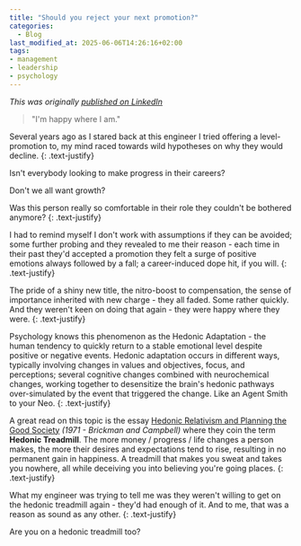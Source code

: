 ```yaml
---
title: "Should you reject your next promotion?"
categories:
  - Blog
last_modified_at: 2025-06-06T14:26:16+02:00
tags:
- management
- leadership
- psychology
---
```


*This was originally [published on LinkedIn][li]*

> "I'm happy where I am."

Several years ago as I stared back at this engineer I tried offering a level-promotion to, my mind raced towards wild hypotheses on why they would decline.
{: .text-justify}

Isn't everybody looking to make progress in their careers?

Don't we all want growth?

Was this person really so comfortable in their role they couldn't be bothered anymore?
{: .text-justify}

I had to remind myself I don't work with assumptions if they can be avoided; some further probing and they revealed to me their reason - each time in their past they'd accepted a promotion they felt a surge of positive emotions always followed by a fall; a career-induced dope hit, if you will.
{: .text-justify}

The pride of a shiny new title, the nitro-boost to compensation, the sense of importance inherited with new charge - they all faded. Some rather quickly. And they weren't keen on doing that again - they were happy where they were.
{: .text-justify}

Psychology knows this phenomenon as the Hedonic Adaptation - the human tendency to quickly return to a stable emotional level despite positive or negative events. Hedonic adaptation occurs in different ways, typically involving changes in values and objectives, focus, and perceptions; several cognitive changes combined with neurochemical changes, working together to desensitize the brain's hedonic pathways over-simulated by the event that triggered the change. Like an Agent Smith to your Neo.
{: .text-justify}

A great read on this topic is the essay [Hedonic Relativism and Planning the Good Society][paper] *(1971 - Brickman and Campbell)* where they coin the term **Hedonic Treadmill**. The more money / progress / life changes a person makes, the more their desires and expectations tend to rise, resulting in no permanent gain in happiness. A treadmill that makes you sweat and takes you nowhere, all while deceiving you into believing you're going places.
{: .text-justify}

What my engineer was trying to tell me was they weren't willing to get on the hedonic treadmill again - they'd had enough of it. And to me, that was a reason as sound as any other.
{: .text-justify}

Are you on a hedonic treadmill too?

[li]: https://www.linkedin.com/posts/cajetanrodrigues_senior-software-engineer-activity-7241700894973562881-chC7
[paper]: https://archive.org/details/adaptationlevelt0000unse_x7d9/page/286/mode/2up